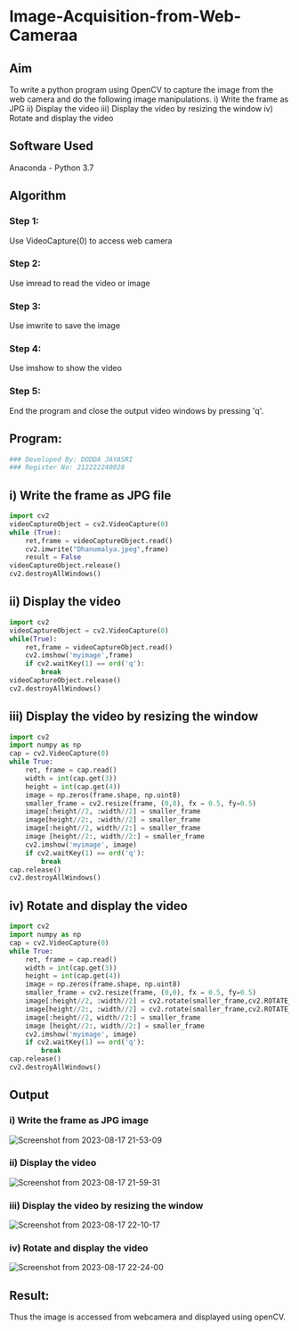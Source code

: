 # Image-Acquisition-from-Web-Cameraa
## Aim

 
To write a python program using OpenCV to capture the image from the web camera and do the following image manipulations.
i) Write the frame as JPG 
ii) Display the video 
iii) Display the video by resizing the window
iv) Rotate and display the video

## Software Used
Anaconda - Python 3.7
## Algorithm
### Step 1:
Use VideoCapture(0) to access web camera

### Step 2:
Use imread to read the video or image

### Step 3:
Use imwrite to save the image

### Step 4:
Use imshow to show the video

### Step 5:
End the program and close the output video windows by pressing 'q'.

## Program:
``` Python
### Developed By: DODDA JAYASRI
### Register No: 212222240028
```

## i) Write the frame as JPG file
```python
import cv2
videoCaptureObject = cv2.VideoCapture(0)
while (True):
    ret,frame = videoCaptureObject.read()
    cv2.imwrite("Dhanumalya.jpeg",frame)
    result = False
videoCaptureObject.release()
cv2.destroyAllWindows()
```


## ii) Display the video
```python
import cv2
videoCaptureObject = cv2.VideoCapture(0)
while(True):
    ret,frame = videoCaptureObject.read()
    cv2.imshow('myimage',frame)
    if cv2.waitKey(1) == ord('q'):
        break
videoCaptureObject.release()
cv2.destroyAllWindows()
```



## iii) Display the video by resizing the window
```python
import cv2
import numpy as np
cap = cv2.VideoCapture(0)
while True:
    ret, frame = cap.read() 
    width = int(cap.get(3))
    height = int(cap.get(4))
    image = np.zeros(frame.shape, np.uint8) 
    smaller_frame = cv2.resize(frame, (0,0), fx = 0.5, fy=0.5) 
    image[:height//2, :width//2] = smaller_frame
    image[height//2:, :width//2] = smaller_frame
    image[:height//2, width//2:] = smaller_frame 
    image [height//2:, width//2:] = smaller_frame
    cv2.imshow('myimage', image)
    if cv2.waitKey(1) == ord('q'):
        break
cap.release()
cv2.destroyAllWindows()
```




## iv) Rotate and display the video
```python
import cv2
import numpy as np
cap = cv2.VideoCapture(0)
while True:
    ret, frame = cap.read() 
    width = int(cap.get(3))
    height = int(cap.get(4))
    image = np.zeros(frame.shape, np.uint8) 
    smaller_frame = cv2.resize(frame, (0,0), fx = 0.5, fy=0.5) 
    image[:height//2, :width//2] = cv2.rotate(smaller_frame,cv2.ROTATE_180)
    image[height//2:, :width//2] = cv2.rotate(smaller_frame,cv2.ROTATE_180)
    image[:height//2, width//2:] = smaller_frame 
    image [height//2:, width//2:] = smaller_frame
    cv2.imshow('myimage', image)
    if cv2.waitKey(1) == ord('q'):
        break
cap.release()
cv2.destroyAllWindows()
```









## Output

### i) Write the frame as JPG image

![Screenshot from 2023-08-17 21-53-09](https://github.com/Dhanudhanaraj/Image-Acquisition-from-Web-Cameraa/assets/119218812/0b072673-4746-426c-9ed7-36134a0e114e)


### ii) Display the video
![Screenshot from 2023-08-17 21-59-31](https://github.com/Dhanudhanaraj/Image-Acquisition-from-Web-Cameraa/assets/119218812/47d523ed-1825-4531-8163-38fbcfb7f5eb)



### iii) Display the video by resizing the window
![Screenshot from 2023-08-17 22-10-17](https://github.com/Dhanudhanaraj/Image-Acquisition-from-Web-Cameraa/assets/119218812/8ee896cf-ea92-4760-90d5-4defffd2a0ec)



### iv) Rotate and display the video
![Screenshot from 2023-08-17 22-24-00](https://github.com/Dhanudhanaraj/Image-Acquisition-from-Web-Cameraa/assets/119218812/984414f8-eae1-4f21-b0cb-830e317be7c6)






## Result:
Thus the image is accessed from webcamera and displayed using openCV.
